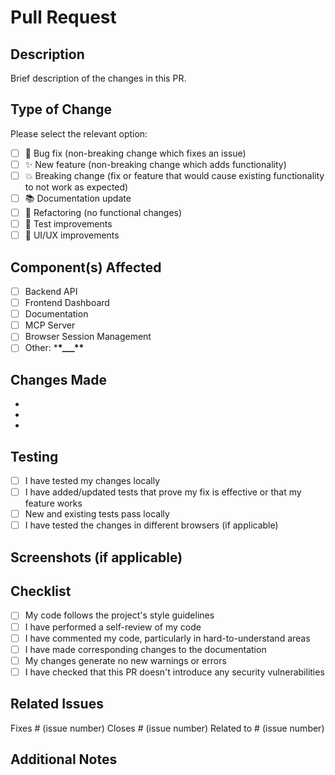 # Pull Request

## Description

Brief description of the changes in this PR.

## Type of Change

Please select the relevant option:

- [ ] 🐛 Bug fix (non-breaking change which fixes an issue)
- [ ] ✨ New feature (non-breaking change which adds functionality)
- [ ] 💥 Breaking change (fix or feature that would cause existing functionality to not work as expected)
- [ ] 📚 Documentation update
- [ ] 🔧 Refactoring (no functional changes)
- [ ] 🧪 Test improvements
- [ ] 🎨 UI/UX improvements

## Component(s) Affected

- [ ] Backend API
- [ ] Frontend Dashboard
- [ ] Documentation
- [ ] MCP Server
- [ ] Browser Session Management
- [ ] Other: \***\*\_\_\_\*\***

## Changes Made

-
-
-

## Testing

- [ ] I have tested my changes locally
- [ ] I have added/updated tests that prove my fix is effective or that my feature works
- [ ] New and existing tests pass locally
- [ ] I have tested the changes in different browsers (if applicable)

## Screenshots (if applicable)

<!-- Add screenshots here if your changes affect the UI -->

## Checklist

- [ ] My code follows the project's style guidelines
- [ ] I have performed a self-review of my code
- [ ] I have commented my code, particularly in hard-to-understand areas
- [ ] I have made corresponding changes to the documentation
- [ ] My changes generate no new warnings or errors
- [ ] I have checked that this PR doesn't introduce any security vulnerabilities

## Related Issues

Fixes # (issue number)
Closes # (issue number)
Related to # (issue number)

## Additional Notes

<!-- Any additional information you want to provide -->
